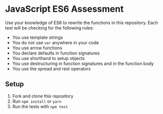 # JavaScript ES6 Assessment

Use your knowledge of ES6 to rewrite the functions in this repository. Each test will be checking for the following rules:

- You use template strings
- You do not use `var` anywhere in your code
- You use arrow functions
- You declare defaults in function signatures
- You use shorthand to setup objects
- You use destructuring in function signatures and in the function body
- You use the spread and rest operators

## Setup

1. Fork and clone this repository
1. Run `npm install` or `yarn`
1. Run the tests with `npm test`
